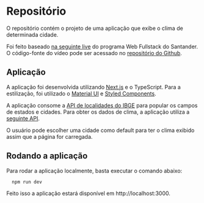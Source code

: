 # Repositório

O repositório contém o projeto de uma aplicação que exibe o clima de determinada cidade.

Foi feito baseado [na seguinte live](https://www.youtube.com/watch?v=sRpEcObAxvQ) do programa Web Fullstack do Santander. O código-fonte do vídeo pode ser acessado no [repositório do Github](https://github.com/fkbral/santander-coders-web-live-2).

## Aplicação

A aplicação foi desenvolvida utilizando [Next.js](https://nextjs.org/docs/introduction/getting-started) e o TypeScript. Para a estilização, foi utilizado o [Material UI](https://material-ui.com/) e [Styled Components](https://www.styled-components.com/).

A aplicação consome a [API de localidades do IBGE](https://servicodados.ibge.gov.br/api/docs/localidades) para popular os campos de estados e cidades. Para obter os dados de clima, a aplicação utiliza a [seguinte API](https://github.com/robertoduessmann/weather-api).

O usuário pode escolher uma cidade como default para ter o clima exibido assim que a página for carregada.

## Rodando a aplicação

Para rodar a aplicação localmente, basta executar o comando abaixo:

```
  npm run dev
```

Feito isso a aplicação estará disponível em http://localhost:3000.

